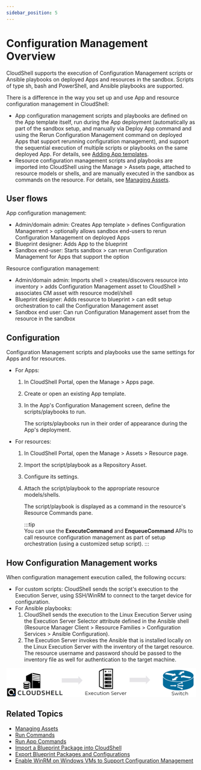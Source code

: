 ```yaml
---
sidebar_position: 5
---
```


# Configuration Management Overview

CloudShell supports the execution of Configuration Management scripts or Ansible playbooks on deployed Apps and resources in the sandbox. Scripts of type sh, bash and PowerShell, and Ansible playbooks are supported.

There is a difference in the way you set up and use App and resource configuration management in CloudShell:

- App configuration management scripts and playbooks are defined on the App template itself, run during the App deployment (automatically as part of the sandbox setup, and manually via Deploy App command and using the Rerun Configuration Management command on deployed Apps that support rerunning configuration management), and support the sequential execution of multiple scripts or playbooks on the same deployed App. For details, see [Adding App templates](../../admin/cloudshell-manage-dashboard/manage-app-templates/index.md#adding-app-templates).
- Resource configuration management scripts and playbooks are imported into CloudShell using the Manage > Assets page, attached to resource models or shells, and are manually executed in the sandbox as commands on the resource. For details, see [Managing Assets](../../admin/cloudshell-manage-dashboard/managing-automation/managing-assets.md).
    

## User flows

App configuration management:

- Admin/domain admin: Creates App template > defines Configuration Management > optionally allows sandbox end-users to rerun Configuration Management on deployed Apps
- Blueprint designer: Adds App to the blueprint
- Sandbox end-user: Starts sandbox > can rerun Configuration Management for Apps that support the option

Resource configuration management:

- Admin/domain admin: Imports shell > creates/discovers resource into inventory > adds Configuration Management asset to CloudShell > associates CM asset with resource model/shell
- Blueprint designer: Adds resource to blueprint > can edit setup orchestration to call the Configuration Management asset
- Sandbox end user: Can run Configuration Management asset from the resource in the sandbox

## Configuration

Configuration Management scripts and playbooks use the same settings for Apps and for resources.

- For Apps:
    1. In CloudShell Portal, open the Manage > Apps page.
    2. Create or open an existing App template.
    3. In the App's Configuration Management screen, define the scripts/playbooks to run.
        
        The scripts/playbooks run in their order of appearance during the App's deployment.
        
- For resources:
    1. In CloudShell Portal, open the Manage > Assets > Resource page.
    2. Import the script/playbook as a Repository Asset.
    3. Configure its settings.
    4. Attach the script/playbook to the appropriate resource models/shells.
        
        The script/playbook is displayed as a command in the resource's Resource Commands pane.
        
        :::tip  
        You can use the **ExecuteCommand** and **EnqueueCommand** APIs to call resource configuration management as part of setup orchestration (using a customized setup script).
        :::
        

## How Configuration Management works

When configuration management execution called, the following occurs:

- For custom scripts: CloudShell sends the script's execution to the Execution Server, using SSH/WinRM to connect to the target device for configuration.
- For Ansible playbooks:
    1. CloudShell sends the execution to the Linux Execution Server using the Execution Server Selector attribute defined in the Ansible shell (Resource Manager Client > Resource Families > Configuration Services > Ansible Configuration).
    2. The Execution Server invokes the Ansible that is installed locally on the Linux Execution Server with the inventory of the target resource. The resource username and password should be passed to the inventory file as well for authentication to the target machine.

![](/Images/CloudShell-Portal/Lab-Management/ConfigurationManagementExecutionDiagram_591x90.png)

## Related Topics

- [Managing Assets](../../admin/cloudshell-manage-dashboard/managing-automation/managing-assets.md)
- [Run Commands](../../portal/sandboxes/sandbox-workspace/run-commands.md)
- [Run App Commands](../../portal/sandboxes/sandbox-workspace/apps/run-app-commands.md)
- [Import a Blueprint Package into CloudShell](../../portal/blueprints/creating-blueprints/import-package.md)
- [Export Blueprint Packages and Configurations](../../portal/blueprints/creating-blueprints/export-blueprints)
- [Enable WinRM on Windows VMs to Support Configuration Management](../../devguide/enable-winrm-on-win-vm-for-cfg-mng.md)